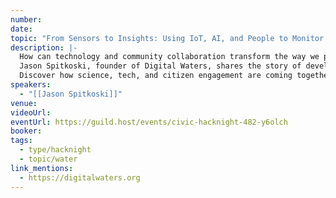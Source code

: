 ```yaml
---
number: 
date: 
topic: "From Sensors to Insights: Using IoT, AI, and People to Monitor Watershed"
description: |-
  How can technology and community collaboration transform the way we protect our waterways?
  Jason Spitkoski, founder of Digital Waters, shares the story of developing innovative tools to monitor water quality in real time and the surprising insights from a pilot project on Yellow Creek in midtown Toronto.
  Discover how science, tech, and citizen engagement are coming together to safeguard our most vital resource.
speakers:
  - "[[Jason Spitkoski]]"
venue: 
videoUrl: 
eventUrl: https://guild.host/events/civic-hacknight-482-y6olch
booker: 
tags:
  - type/hacknight
  - topic/water
link_mentions:
  - https://digitalwaters.org
---
```

